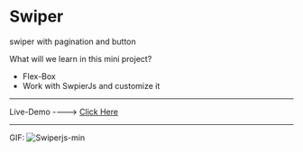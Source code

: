 # Swiper
swiper with pagination and button

What will we learn in this mini project?
* Flex-Box
* Work with SwpierJs and customize it

--------------------------------------------------------------

Live-Demo ----> [Click Here](https://mohammadrezaei5.github.io/Invitation-Card/)

--------------------------------------------------------------

GIF:
![Swiperjs-min](https://github.com/MohammadRezaei5/Swiper/assets/92850417/be327561-d6bf-4558-a1f8-3efb8493c22b)


